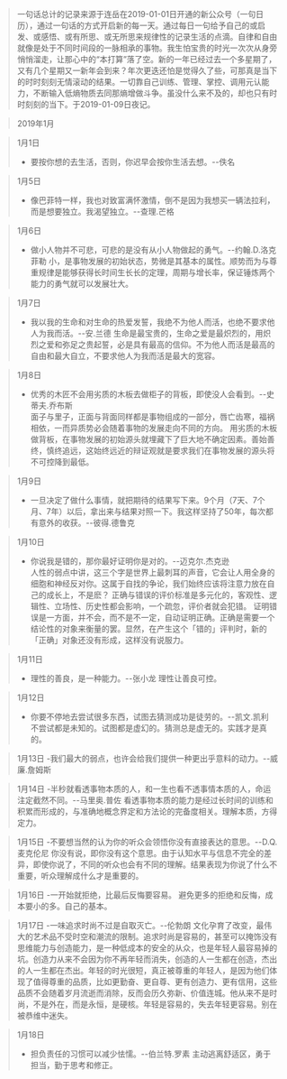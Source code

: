 > 一句话总计的记录来源于连岳在2019-01-01日开通的新公众号（一句日历），通过一句话的方式开启新的每一天。通过每日一句给予自己的或启发、或感悟、或有所思、或无所思来规律性的记录生活的点滴。自律和自由就像是处于不同时间段的一脉相承的事物。我生怕宝贵的时光一次次从身旁悄悄溜走，让那心中的“本打算”落了空。新的一年已经过去一个多星期了，又有几个星期又一新年会到来？年次更迭还怕是觉得久了些，可那真是当下的时时刻刻无情滚动的结果。一切靠自己训练、管理、掌控、调用元认能力，不断输入低熵物质去同那熵增做斗争。虽没什么来不及的，却也只有时时刻刻的当下。于2019-01-09日夜记。

> 2019年1月

> 1月1日
> - 要按你想的去生活，否则，你迟早会按你生活去想。--佚名

> 1月5日
> - 像巴菲特一样，我也对致富满怀激情，倒不是因为我想买一辆法拉利，而是想要独立。我渴望独立。--查理.芒格

> 1月6日
> - 做小人物并不可悲，可悲的是没有从小人物做起的勇气。--约翰.D.洛克菲勒
小，是事物发展的初始状态，势微是其基本的属性。顺势而为与尊重规律是能够获得长时间生长长的定理，周期与增长率，保证锤炼两个能力的勇气就可以发展壮大。

> 1月7日
> - 我以我的生命和对生命的热爱发誓，我绝不为他人而活，也绝不要求他人为我而活。--安.兰德
生命是最宝贵的，生命之爱是最炽烈的，用炽烈之爱和弥足之贵起誓，必是具有最高的信仰。不为他人而活是最高的自由和最大自立，不要求他人为我而活是最大的宽容。

> 1月8日
> - 优秀的木匠不会用劣质的木板去做柜子的背板，即使没人会看到。--史蒂夫.乔布斯                                                                     
面子与里子，正面与背面同样都是事物组成的一部分，唇亡齿寒，福祸相依，一而异质势必会随着事物的发展走向不同的方向。
用劣质的木板做背板，在事物发展的初始源头就埋藏下了巨大地不确定因素。善始善终，慎终追远，这始终远近的辩证观就是要求我们在事物发展的源头将不可控降到最低。

> 1月9日
> - 一旦决定了做什么事情，就把期待的结果写下来。9个月（7天、7个月、7年）以后，拿出来与结果对照一下。我这样坚持了50年，每次都有意外的收获。--彼得.德鲁克

> 1月10日
> - 你说我是错的，那你最好证明你是对的。--迈克尔.杰克逊                                                                                     
人性的弱点中讲，这三个字是世界上最刺耳的声音，它会让人用全身的细胞和神经反对你。这属于自找的争论，我们始终应该将注意力放在自己的成长上，不是麽？      正确与错误的评价标准是多元化的，客观性、逻辑性、立场性、历史性都会影响，一个疏忽，评价者就会犯错。                                              证明错误是一方面，并不会，而不是不一定，自动证明正确。正确是需要一个结论性的对象来衡量的罢。显然，在产生这个「错的」评判时，新的「正确」对象还没有形成，这样没有说服力。

> 1月11日
> - 理性的善良，是一种能力。--张小龙                                                                                                        理性让善良可控。

> 1月12日                                                                                                                               
> - 你要不停地去尝试很多东西，试图去猜测成功是徒劳的。--凯文.凯利                                                                             
 不尝试都是未知的。试图都是虚幻的。猜测总是虚无的。实践才是真的。

> 1月13日 
> -我们最大的弱点，也许会给我们提供一种更出乎意料的动力。--威廉.詹姆斯

> 1月14日 
> -半秒就看透事物本质的人，和一生也看不透事情本质的人，命运注定截然不同。--马里奥.普佐                                                          看透事物本质的能力是经过长时间的训练和积累而形成的，与准确地概念界定和方法论的完备度相关。理解本质，方得定力。

> 1月15日 
> -不要想当然的认为你的听众会领悟你没有直接表达的意思。--D.Q.麦克伦尼
你没有说，即你没有这个意思。由于认知水平与信息不完全的差异，即使你说了，不同的听众也会有不同的理解。结果表现为你说了什么不重要，听众理解成什么才是重要的。

> 1月16日
> -一开始就拒绝，比最后反悔要容易。
避免更多的拒绝和反悔，成本要小的多。自己的基本。

> 1月17日
> -一味追求时尚不过是自取灭亡。--伦勃朗
文化孕育了改变，最伟大的艺术品不受时空和潮流的限制。追求时尚是容易的，甚至可以掩饰没有思维能力与创造能力，是一种低成本的安全的从众，也是年轻人最容易掉的坑。创造力从来不会因为你不再年轻而消失，创造的人一生都在创造，杰出的人一生都在杰出。年轻的时光很短，真正被尊重的年轻人，是因为他们体现了值得尊重的品质，比如更勤奋、更自尊、更有创造力、更有信用，这些品质不会随着岁月流逝而消除，反而会历久弥新、价值连城。他从来不是时尚，不是外在，而是永恒，是硬核。年轻是容易的，失去年轻更容易。别在被恭维中迷失。

> 1月18日
> - 担负责任的习惯可以减少怯懦。--伯兰特.罗素
主动逃离舒适区，勇于担当，勤于思考和修正。
